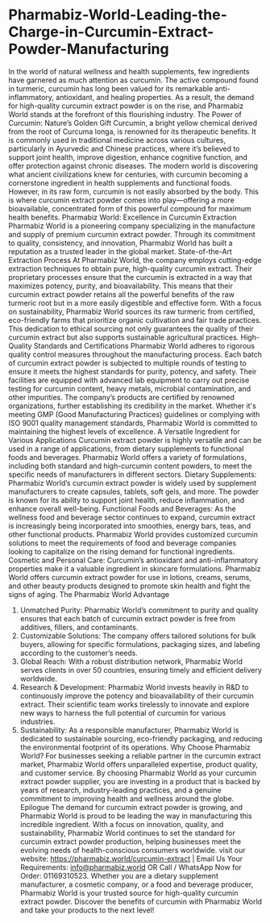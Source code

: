 # Pharmabiz-World-Leading-the-Charge-in-Curcumin-Extract-Powder-Manufacturing
In the world of natural wellness and health supplements, few ingredients have garnered as much attention as curcumin. The active compound found in turmeric, curcumin has long been valued for its remarkable anti-inflammatory, antioxidant, and healing properties. As a result, the demand for high-quality curcumin extract powder is on the rise, and Pharmabiz World stands at the forefront of this flourishing industry.
 The Power of Curcumin: Nature’s Golden Gift
Curcumin, a bright yellow chemical derived from the root of Curcuma longa, is renowned for its therapeutic benefits. It is commonly used in traditional medicine across various cultures, particularly in Ayurvedic and Chinese practices, where it’s believed to support joint health, improve digestion, enhance cognitive function, and offer protection against chronic diseases.
The modern world is discovering what ancient civilizations knew for centuries, with curcumin becoming a cornerstone ingredient in health supplements and functional foods. However, in its raw form, curcumin is not easily absorbed by the body. This is where curcumin extract powder comes into play—offering a more bioavailable, concentrated form of this powerful compound for maximum health benefits.
 Pharmabiz World: Excellence in Curcumin Extraction
Pharmabiz World is a pioneering company specializing in the manufacture and supply of premium curcumin extract powder. Through its commitment to quality, consistency, and innovation, Pharmabiz World has built a reputation as a trusted leader in the global market.
 State-of-the-Art Extraction Process
At Pharmabiz World, the company employs cutting-edge extraction techniques to obtain pure, high-quality curcumin extract. Their proprietary processes ensure that the curcumin is extracted in a way that maximizes potency, purity, and bioavailability. This means that their curcumin extract powder retains all the powerful benefits of the raw turmeric root but in a more easily digestible and effective form.
With a focus on sustainability, Pharmabiz World sources its raw turmeric from certified, eco-friendly farms that prioritize organic cultivation and fair trade practices. This dedication to ethical sourcing not only guarantees the quality of their curcumin extract but also supports sustainable agricultural practices.
 High-Quality Standards and Certifications
Pharmabiz World adheres to rigorous quality control measures throughout the manufacturing process. Each batch of curcumin extract powder is subjected to multiple rounds of testing to ensure it meets the highest standards for purity, potency, and safety. Their facilities are equipped with advanced lab equipment to carry out precise testing for curcumin content, heavy metals, microbial contamination, and other impurities.
The company’s products are certified by renowned organizations, further establishing its credibility in the market. Whether it's meeting GMP (Good Manufacturing Practices) guidelines or complying with ISO 9001 quality management standards, Pharmabiz World is committed to maintaining the highest levels of excellence.
 A Versatile Ingredient for Various Applications
Curcumin extract powder is highly versatile and can be used in a range of applications, from dietary supplements to functional foods and beverages. Pharmabiz World offers a variety of formulations, including both standard and high-curcumin content powders, to meet the specific needs of manufacturers in different sectors.
Dietary Supplements: Pharmabiz World’s curcumin extract powder is widely used by supplement manufacturers to create capsules, tablets, soft gels, and more. The powder is known for its ability to support joint health, reduce inflammation, and enhance overall well-being.
Functional Foods and Beverages: As the wellness food and beverage sector continues to expand, curcumin extract is increasingly being incorporated into smoothies, energy bars, teas, and other functional products. Pharmabiz World provides customized curcumin solutions to meet the requirements of food and beverage companies looking to capitalize on the rising demand for functional ingredients.
Cosmetic and Personal Care: Curcumin’s antioxidant and anti-inflammatory properties make it a valuable ingredient in skincare formulations. Pharmabiz World offers curcumin extract powder for use in lotions, creams, serums, and other beauty products designed to promote skin health and fight the signs of aging.
 The Pharmabiz World Advantage
1. Unmatched Purity: Pharmabiz World’s commitment to purity and quality ensures that each batch of curcumin extract powder is free from additives, fillers, and contaminants.   
2. Customizable Solutions: The company offers tailored solutions for bulk buyers, allowing for specific formulations, packaging sizes, and labeling according to the customer’s needs.   
3. Global Reach: With a robust distribution network, Pharmabiz World serves clients in over 50 countries, ensuring timely and efficient delivery worldwide.
4. Research & Development: Pharmabiz World invests heavily in R&D to continuously improve the potency and bioavailability of their curcumin extract. Their scientific team works tirelessly to innovate and explore new ways to harness the full potential of curcumin for various industries.
5. Sustainability: As a responsible manufacturer, Pharmabiz World is dedicated to sustainable sourcing, eco-friendly packaging, and reducing the environmental footprint of its operations.
 Why Choose Pharmabiz World?
For businesses seeking a reliable partner in the curcumin extract market, Pharmabiz World offers unparalleled expertise, product quality, and customer service. By choosing Pharmabiz World as your curcumin extract powder supplier, you are investing in a product that is backed by years of research, industry-leading practices, and a genuine commitment to improving health and wellness around the globe.
 Epilogue
The demand for curcumin extract powder is growing, and Pharmabiz World is proud to be leading the way in manufacturing this incredible ingredient. With a focus on innovation, quality, and sustainability, Pharmabiz World continues to set the standard for curcumin extract powder production, helping businesses meet the evolving needs of health-conscious consumers worldwide.
visit our website: https://pharmabiz.world/curcumin-extract | Email Us Your Requirements: info@pharmabiz.world OR Call / WhatsApp Now for Order: 01169310523.
Whether you are a dietary supplement manufacturer, a cosmetic company, or a food and beverage producer, Pharmabiz World is your trusted source for high-quality curcumin extract powder. Discover the benefits of curcumin with Pharmabiz World and take your products to the next level!
